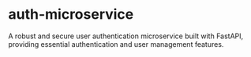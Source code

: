 # auth-microservice
A robust and secure user authentication microservice built with FastAPI, providing essential authentication and user management features.
